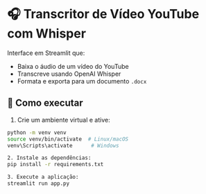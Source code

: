 # 🎧 Transcritor de Vídeo YouTube com Whisper

Interface em Streamlit que:
- Baixa o áudio de um vídeo do YouTube
- Transcreve usando OpenAI Whisper
- Formata e exporta para um documento `.docx`

## 🚀 Como executar

1. Crie um ambiente virtual e ative:

```bash
python -m venv venv
source venv/bin/activate  # Linux/macOS
venv\Scripts\activate      # Windows

2. Instale as dependências:
pip install -r requirements.txt

3. Execute a aplicação:
streamlit run app.py


